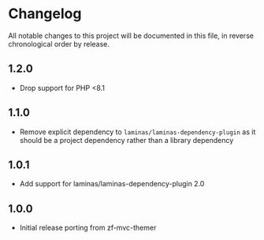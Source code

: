 # Changelog

All notable changes to this project will be documented in this file, in reverse chronological order by release.

## 1.2.0
- Drop support for PHP <8.1

## 1.1.0
- Remove explicit dependency to `laminas/laminas-dependency-plugin` as it should be a project
dependency rather than a library dependency

## 1.0.1
- Add support for laminas/laminas-dependency-plugin 2.0

## 1.0.0
- Initial release porting from zf-mvc-themer
